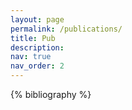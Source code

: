 ```yaml
---
layout: page
permalink: /publications/
title: Pub
description: 
nav: true
nav_order: 2
---
```


<!-- _pages/publications.md -->
<div class="publications">

{% bibliography %}

</div>
